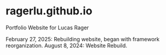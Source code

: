 # ragerlu.github.io
Portfolio Website for Lucas Rager

February 27, 2025: Rebuilding website, began with framework reorganization. 
August 8, 2024: Website Rebuild. 